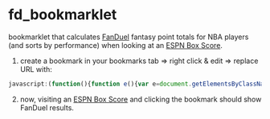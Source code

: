 fd_bookmarklet
==============

bookmarklet that calculates [FanDuel](http://www.fanduel.com) fantasy point totals for NBA players (and sorts by performance)  when looking at an [ESPN Box Score](http://scores.espn.go.com/nba/boxscore?gameId=400489661).

1) create a bookmark in your bookmarks tab => right click & edit => replace URL with:
```javascript
javascript:(function(){function e(){var e=document.getElementsByClassName("mod-data")[0].tBodies[0];var t=[];for(var n=0,r=e.rows.length;n<r;n++){var i=e.rows[n];var s=parseFloat(i.cells[1].textContent||i.cells[1].innerText);if(!isNaN(s))t.push([s,i])}t.sort(function(e,t){return t[0]-e[0]});for(var n=0,r=t.length;n<r;n++){e.appendChild(t[n][1])}t=null}function t(e,t){e.classList.remove("odd");e.classList.remove("even");for(var n=0;n<e.cells.length;n++){e.cells[n].classList.add(t)}return e}function n(e,n){if(n>=60){t(e,"fanduel-1")}else if(n>=55){t(e,"fanduel-2")}else if(n>=50){t(e,"fanduel-3")}else if(n>=45){t(e,"fanduel-4")}else if(n>=40){t(e,"fanduel-5")}else if(n>=35){t(e,"fanduel-6")}else if(n>=30){t(e,"fanduel-7")}else if(n>=25){t(e,"fanduel-8")}else if(n>=20){t(e,"fanduel-9")}else if(n>=15){t(e,"fanduel-10")}else{t(e,"fanduel-11")}}function r(t){var r=document.createElement("tbody");var i=t;var s=[].slice.call(i.getElementsByTagName("tbody"));var o=[].slice.call(i.getElementsByTagName("thead"));var u=o[2];for(var a=o.length-1;a>=0;a--){i.removeChild(o[a])}i.insertBefore(u,i.firstChild);s.splice(5,1);s.splice(2,1);var f=s.shift();for(var l=0;l<s.length;l++){var c=s[l];for(var h=c.rows.length-1;h>=0;h--){var p=c.rows[h];f.appendChild(p)}}var d=[];for(var v=f.rows.length-1;v>=0;v--){var p=f.rows[v];if(p.cells.length>10){var m=parseInt(p.cells[14].innerHTML);var g=parseInt(p.cells[11].innerHTML);var y=parseInt(p.cells[10].innerHTML);var b=parseInt(p.cells[9].innerHTML);var w=parseInt(p.cells[8].innerHTML);var E=parseInt(p.cells[7].innerHTML);var S=m-g+2*(y+b)+1.5*w+1.2*E;S=S.toFixed(1);d.push([S,h]);p.cells[1].innerHTML=S;p.cells[1].classList.add("fanduel");n(p,S)}else{f.removeChild(p)}}var x=[].slice.call(i.childNodes);for(var T=2;T<x.length;T++){i.removeChild(x[T])}e()}document.styleSheets[0].addRule(".fanduel","font-weight: 700 !important; color: #2c3e50 !important");document.styleSheets[0].addRule(".fanduel-1","background: #CAB4F2 !important;");document.styleSheets[0].addRule(".fanduel-2","background: #E9B4F2 !important;");document.styleSheets[0].addRule(".fanduel-3","background: #F2B4DC !important;");document.styleSheets[0].addRule(".fanduel-4","background: #F2B4BD !important;");document.styleSheets[0].addRule(".fanduel-5","background: #F2CAB4 !important;");document.styleSheets[0].addRule(".fanduel-6","background: #F2E9B4 !important;");document.styleSheets[0].addRule(".fanduel-7","background: #DCF2B4 !important;");document.styleSheets[0].addRule(".fanduel-8","background: #BDF2B4 !important;");document.styleSheets[0].addRule(".fanduel-9","background: #B4F2CA !important;");document.styleSheets[0].addRule(".fanduel-10","background: #B4F2E9 !important;");document.styleSheets[0].addRule(".fanduel-11","background: #B4DCF2 !important;");var i=document.getElementsByClassName("mod-data")[0];r(i)})()
```

2) now, visiting an [ESPN Box Score](http://scores.espn.go.com/nba/boxscore?gameId=400489661) and clicking the bookmark should show FanDuel results.
